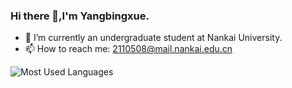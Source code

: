 ### Hi there 👋,I'm Yangbingxue.
- 🔭 I’m currently an undergraduate student at Nankai University.
- 📫 How to reach me: 2110508@mail.nankai.edu.cn
  
![Most Used Languages](https://github-readme-stats.vercel.app/api/top-langs/?username=Molotovgirl1&theme=dark&layout=compact)

